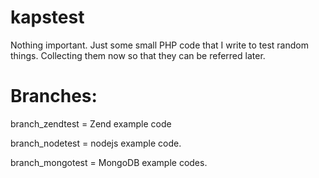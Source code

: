 kapstest
========

Nothing important. Just some small PHP code that I write to test random things. Collecting them now so that they can be referred later.

Branches:
=========

branch_zendtest = Zend example code

branch_nodetest = nodejs example code.

branch_mongotest = MongoDB example codes.
